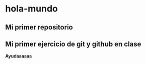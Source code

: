 # hola-mundo
## Mi primer repositorio
## Mi primer ejercicio de git y github en clase

**Ayudaaaaaa**